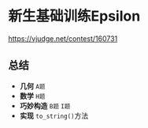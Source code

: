 # 新生基础训练Epsilon

https://vjudge.net/contest/160731

## 总结

- **几何** `A题`
- **数学** `H题`
- **巧妙构造** `B题` `I题`
- **实现** `to_string()`方法
